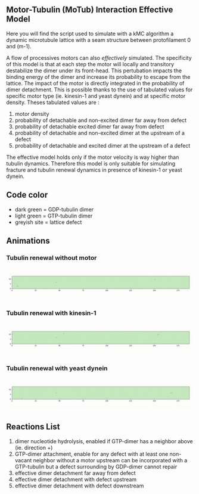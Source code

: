 ## Motor-Tubulin (MoTub) Interaction Effective Model

Here you will find the script used to simulate with a kMC algorithm a dynamic microtubule lattice with a seam structure between protofilament 0 and (m-1).

A flow of processives motors can also *effectively*  simulated. The specificity of this model is that at each step the motor will locally and transitory destabilize the dimer under its front-head. This pertubation impacts the binding energy of the dimer and increase its probability to escape from the lattice. 
The impact of the motor is directly integrated in the probability of dimer detachment. This is possible thanks to the use of tabulated values for specific motor type (ie. kinesin-1 and yeast dynein) and at specific motor density.
Theses tabulated values are : 
1. motor density 
2. probability of detachable and non-excited dimer far away from defect
3. probability of detachable excited dimer far away from defect
4. probability of detachable and non-excited dimer at the upstream of a defect
5. probability of detachable and excited dimer at the upstream of a defect


The effective model holds only if the motor velocity is way higher than tubulin dynamics. 
Therefore this model is only suitable for simulating fracture and tubulin renewal dynamics in presence of kinesin-1 or yeast dynein.

## Code color

- dark green  = GDP-tubulin dimer
- light green = GTP-tubulin dimer
- greyish site = lattice defect

## Animations 

### Tubulin renewal without motor 

![](../gifs/defect_dynamics_no_motor.gif)

### Tubulin renewal with kinesin-1

![](../gifs/defect_dynamics_kin_rho_0.1_DGp_3.gif)

### Tubulin renewal with yeast dynein

![](../gifs/defect_dynamics_dyn_rho_0.1_DGp_3.gif)

## Reactions List 


1. dimer nucleotide hydrolysis, enabled if GTP-dimer has a neighbor above (ie. direction +)
2. GTP-dimer attachment, enable for any defect with at least one non-vacant neighbor without a motor upstream can be incorporated with a GTP-tubulin but a defect surrounding by GDP-dimer cannot repair
3. effective dimer detachment far away from defect
4. effective dimer detachment with defect upstream 
5. effective dimer detachment with defect downstream 


